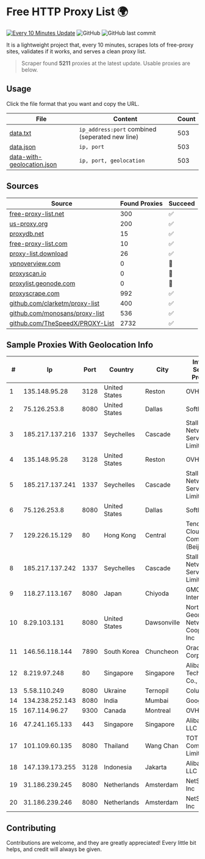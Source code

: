 
# Free HTTP Proxy List 🌍

[![Every 10 Minutes Update](https://github.com/mertguvencli/http-proxy-list/actions/workflows/main.yml/badge.svg?branch=main)](https://github.com/mertguvencli/http-proxy-list/actions/workflows/main.yml)
![GitHub](https://img.shields.io/github/license/mertguvencli/http-proxy-list)
![GitHub last commit](https://img.shields.io/github/last-commit/mertguvencli/http-proxy-list)

It is a lightweight project that, every 10 minutes, scrapes lots of free-proxy sites, validates if it works, and serves a clean proxy list.


> Scraper found **5211** proxies at the latest update. Usable proxies are below.

## Usage

Click the file format that you want and copy the URL.


|File|Content|Count|
|----|-------|-----|
|[data.txt](https://raw.githubusercontent.com/mertguvencli/http-proxy-list/main/proxy-list/data.txt)|`ip_address:port` combined (seperated new line)|503|
|[data.json](https://raw.githubusercontent.com/mertguvencli/http-proxy-list/main/proxy-list/data.json)|`ip, port`|503|
|[data-with-geolocation.json](https://raw.githubusercontent.com/mertguvencli/http-proxy-list/main/proxy-list/data-with-geolocation.json)|`ip, port, geolocation`|503|

## Sources

|Source|Found Proxies|Succeed|
|------|-------------|-------|
|[free-proxy-list.net](https://free-proxy-list.net)|300|✅|
|[us-proxy.org](https://www.us-proxy.org)|200|✅|
|[proxydb.net](http://proxydb.net)|15|✅|
|[free-proxy-list.com](https://free-proxy-list.com/?page=&port=&type%5B%5D=http&type%5B%5D=https&up_time=0&search=Search)|10|✅|
|[proxy-list.download](https://www.proxy-list.download/HTTP)|26|✅|
|[vpnoverview.com](https://vpnoverview.com/privacy/anonymous-browsing/free-proxy-servers)|0|🚫|
|[proxyscan.io](https://www.proxyscan.io)|0|🚫|
|[proxylist.geonode.com](https://proxylist.geonode.com/api/proxy-list?limit=300&page=1&sort_by=lastChecked&sort_type=desc&protocols=http,https)|0|🚫|
|[proxyscrape.com](https://api.proxyscrape.com/v2/?request=displayproxies&protocol=http&timeout=10000&country=all&ssl=all&anonymity=all)|992|✅|
|[github.com/clarketm/proxy-list](https://raw.githubusercontent.com/clarketm/proxy-list/master/proxy-list-raw.txt)|400|✅|
|[github.com/monosans/proxy-list](https://raw.githubusercontent.com/monosans/proxy-list/main/proxies/http.txt)|536|✅|
|[github.com/TheSpeedX/PROXY-List](https://raw.githubusercontent.com/TheSpeedX/PROXY-List/master/http.txt)|2732|✅|


## Sample Proxies With Geolocation Info

|#|Ip|Port|Country|City|Internet Service Provider|
|-|--|----|-------|----|-------------------------|
|1|135.148.95.28|3128|United States|Reston|OVH SAS|
|2|75.126.253.8|8080|United States|Dallas|SoftLayer|
|3|185.217.137.216|1337|Seychelles|Cascade|Stallion Network Services Limited|
|4|135.148.95.28|3128|United States|Reston|OVH SAS|
|5|185.217.137.241|1337|Seychelles|Cascade|Stallion Network Services Limited|
|6|75.126.253.8|8080|United States|Dallas|SoftLayer|
|7|129.226.15.129|80|Hong Kong|Central|Tencent Cloud Computing (Beijing) Co|
|8|185.217.137.242|1337|Seychelles|Cascade|Stallion Network Services Limited|
|9|118.27.113.167|8080|Japan|Chiyoda|GMO Internet, Inc.|
|10|8.29.103.131|8080|United States|Dawsonville|North Georgia Network Cooperative, Inc|
|11|146.56.118.144|7890|South Korea|Chuncheon|Oracle Corporation|
|12|8.219.97.248|80|Singapore|Singapore|Alibaba (US) Technology Co., Ltd.|
|13|5.58.110.249|8080|Ukraine|Ternopil|Columbus|
|14|134.238.252.143|8080|India|Mumbai|Google LLC|
|15|167.114.96.27|9300|Canada|Montreal|OVH SAS|
|16|47.241.165.133|443|Singapore|Singapore|Alibaba.com LLC|
|17|101.109.60.135|8080|Thailand|Wang Chan|TOT Public Company Limited|
|18|147.139.173.255|3128|Indonesia|Jakarta|Alibaba.com LLC|
|19|31.186.239.245|8080|Netherlands|Amsterdam|NetSkope Inc|
|20|31.186.239.246|8080|Netherlands|Amsterdam|NetSkope Inc|



## Contributing

Contributions are welcome, and they are greatly appreciated! Every
little bit helps, and credit will always be given.

